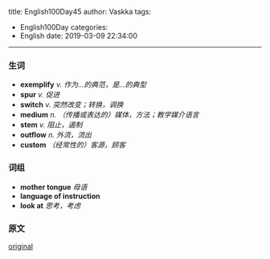 title: English100Day45
author: Vaskka
tags:
  - English100Day
categories:
  - English
date: 2019-03-09 22:34:00
---
### 生词

+ **exemplify** *v. 作为...的典范，是...的典型*
+ **spur** *v. 促进*
+ **switch** *v. 突然改变；转换，调换*
+ **medium** *n. （传播或表达的）媒体，方法；教学媒介语言*
+ **stem** *v. 阻止，遏制*
+ **outflow** *n. 外流，流出*
+ **custom** *（经常性的）客源，顾客*

### 词组

+ **mother tongue** *母语*
+ **language of instruction**
+ **look at** *思考，考虑*

### 原文

[original](https://www.economist.com/leaders/2019/02/23/the-perils-of-learning-in-english)